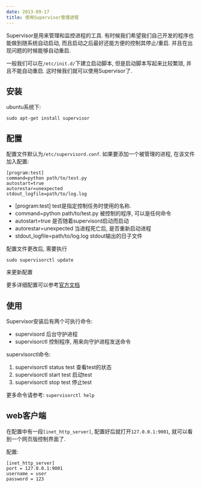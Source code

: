 ```yaml
---
date: 2013-09-17
title: 使用Supervisor管理进程
---
```


Supervisor是用来管理和监控进程的工具. 有时候我们希望我们自己开发的程序也能做到随系统自动启动, 而且启动之后最好还能方便的控制其停止/重启.  并且在出现问题的时候能够自动重启.

一般我们可以在`/etc/init.d/`下建立启动脚本, 但是启动脚本写起来比较繁琐, 并且不能自动重启.
这时候我们就可以使用Supervisor了.

## 安装

ubuntu系统下:

```
sudo apt-get install supervisor
```

## 配置

配置文件默认为`/etc/supervisord.conf`. 如果要添加一个被管理的进程, 在该文件加入配置:

```
[program:test]
command=python path/to/test.py
autostart=true
autorestar=unexpected
stdout_logfile=path/to/log.log
```

* [program:test] test是指定控制任务时使用的名称.
* command=python path/to/test.py 被控制的程序, 可以是任何命令
* autostart=true 是否随着supervisord启动而启动
* autorestar=unexpected 当进程死亡后, 是否重新启动进程
* stdout_logfile=path/to/log.log stdout输出的日子文件

配置文件更改后, 需要执行

```
sudo supervisorctl update
```
来更新配置

更多详细配置可以参考[官方文档](http://supervisord.org/configuration.html#program-x-section-values)

## 使用

Supervisor安装后有两个可执行命令:

* supervisord 后台守护进程
* supervisorctl 控制程序, 用来向守护进程发送命令

supervisorctl命令:

1. supervisorctl status test 查看test的状态
1. supervisorctl start test 启动test
1. supervisorctl stop test 停止test

更多命令请参考: `supervisorctl help`

## web客户端

在配置中有一段`[inet_http_server]`,  配置好后就打开`127.0.0.1:9001`, 就可以看到一个网页版控制界面了.

配置:

```
[inet_http_server]
port = 127.0.0.1:9001
username = user
password = 123
```
